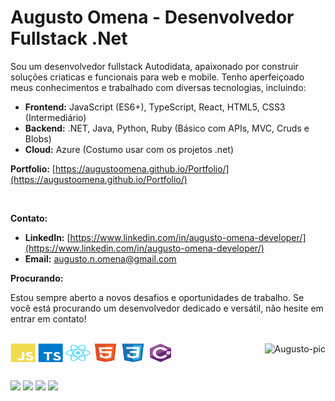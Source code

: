 # Augusto Omena - Desenvolvedor Fullstack .Net

Sou um desenvolvedor fullstack Autodidata, apaixonado por construir soluções criaticas e funcionais para web e mobile. Tenho aperfeiçoado meus conhecimentos e trabalhado com diversas tecnologias, incluindo:

* **Frontend:** JavaScript (ES6+), TypeScript, React, HTML5, CSS3 (Intermediário)
* **Backend:** .NET, Java, Python, Ruby (Básico com APIs, MVC, Cruds e Blobs)
* **Cloud:** Azure (Costumo usar com os projetos .net)

**Portfolio:** [https://augustoomena.github.io/Portfolio/](https://augustoomena.github.io/Portfolio/)

<div style="display: inline_block"><br>

**Contato:**

* **LinkedIn:** [https://www.linkedin.com/in/augusto-omena-developer/](https://www.linkedin.com/in/augusto-omena-developer/)
* **Email:** augusto.n.omena@gmail.com

**Procurando:**

Estou sempre aberto a novos desafios e oportunidades de trabalho. Se você está procurando um desenvolvedor dedicado e versátil, não hesite em entrar em contato!

<div style="display: inline_block"><br>
  <img align="center" alt="Augusto-Js" height="30" width="40" src="https://raw.githubusercontent.com/devicons/devicon/master/icons/javascript/javascript-plain.svg">
  <img align="center" alt="Augusto-Ts" height="30" width="40" src="https://raw.githubusercontent.com/devicons/devicon/master/icons/typescript/typescript-plain.svg">
  <img align="center" alt="Augusto-React" height="30" width="40" src="https://raw.githubusercontent.com/devicons/devicon/master/icons/react/react-original.svg">
  <img align="center" alt="Augusto-HTML" height="30" width="40" src="https://raw.githubusercontent.com/devicons/devicon/master/icons/html5/html5-original.svg">
  <img align="center" alt="Augusto-CSS" height="30" width="40" src="https://raw.githubusercontent.com/devicons/devicon/master/icons/css3/css3-original.svg">
  <img align="center" alt="Augusto-Csharp" height="30" width="40" src="https://raw.githubusercontent.com/devicons/devicon/master/icons/csharp/csharp-original.svg">
  <!-- <img align="right" alt="Augusto-pic" height="150" style="border-radius:50px;" src="https://media.giphy.com/media/3oKIPzVXlzxhAWamNW/giphy.gif">-->
  <img align="right" alt="Augusto-pic" height="150" src="https://media.giphy.com/media/tXLpxypfSXvUc/giphy.gif">
</div>
  
  ##
 
<div> 
  <a href="https://instagram.com/rafaballerini" target="_blank"><img src="https://img.shields.io/badge/-Instagram-%23E4405F?style=for-the-badge&logo=instagram&logoColor=white" target="_blank"></a>
 	<a href="https://api.whatsapp.com/send?phone=5524981021079&text=meu%20amigo!" target="_blank"><img src="https://img.shields.io/badge/WhatsApp-25D366?style=for-the-badge&logo=whatsapp&logoColor=white" target="_blank"></a>
  <a href = "mailto:contatorafaballerini@gmail.com"><img src="https://img.shields.io/badge/-Gmail-%23333?style=for-the-badge&logo=gmail&logoColor=white" target="_blank"></a>
  <a href="https://www.linkedin.com/in/augusto-omena-developer/" target="_blank"><img src="https://img.shields.io/badge/-LinkedIn-%230077B5?style=for-the-badge&logo=linkedin&logoColor=white" target="_blank"></a> 
  
</div>
